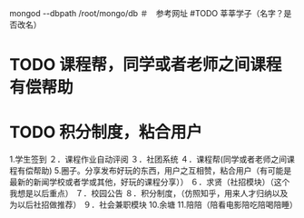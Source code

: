 mongod --dbpath /root/mongo/db
＃　参考网址
#TODO 莘莘学子（名字？是否改名）
# TODO 课程帮，同学或者老师之间课程有偿帮助
# TODO 积分制度，粘合用户

1.学生签到
２．课程作业自动评阅
３．社团系统
４．课程帮(同学或者老师之间课程有偿帮助)
5.圈子。分享发布好玩的东西，用户之互相赞，粘合用户（有可能是最新的新闻学校或者学或其他，好玩的课程分享））
６．求贤（社招模块）（这个我想是以后重点）
７．校园公告
８．积分制度，（仿照知乎，用来人才归纳以及为以后社招做推荐）
９．社会兼职模块
10.余塘
11.陪陪（陪看电影陪吃陪喝陪睡）
